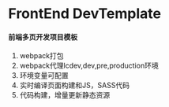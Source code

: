 # FrontEnd DevTemplate
#### 前端多页开发项目模板

1. webpack打包
2. webpack代理lcdev,dev,pre,production环境
3. 环境变量可配置
4. 实时编译页面构建和JS，SASS代码
5. 代码构建，增量更新静态资源